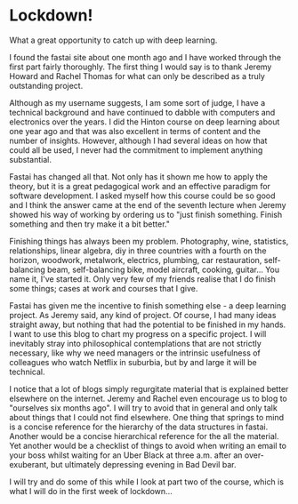 # Lockdown!

What a great opportunity to catch up with deep learning.

I found the fastai site about one month ago and I have worked through the first part fairly thoroughly. The first thing I would say is to thank Jeremy Howard and Rachel Thomas for what can only be described as a truly outstanding project.

Although as my username suggests, I am some sort of judge, I have a technical background and have continued to dabble with computers and electronics over the years. I did the Hinton course on deep learning about one year ago and that was also excellent in terms of content and the number of insights. However, although I had several ideas on how that could all be used, I never had the commitment to implement anything substantial.

Fastai has changed all that. Not only has it shown me how to apply the theory, but it is a great pedagogical work and an effective paradigm for software development. I asked myself how this course could be so good and I think the answer came at the end of the seventh lecture when Jeremy showed his way of working by ordering us to "just finish something. Finish something and then try make it a bit better."

Finishing things has always been my problem. Photography, wine, statistics, relationships, linear algebra, diy in three countries with a fourth on the horizon, woodwork, metalwork, electrics, plumbing, car restauration, self-balancing beam, self-balancing bike, model aircraft, cooking, guitar... You name it, I've started it. Only very few of my friends realise that I do finish some things; cases at work and courses that I give.

Fastai has given me the incentive to finish something else - a deep learning project. As Jeremy said, any kind of project. Of course, I had many ideas straight away, but nothing that had the potential to be finished in my hands. I want to use this blog to chart my progress on a specific project. I will inevitably stray into philosophical contemplations that are not strictly necessary, like why we need managers or the intrinsic usefulness of colleagues who watch Netflix in suburbia, but by and large it will be technical.

I notice that a lot of blogs simply regurgitate material that is explained better elsewhere on the internet. Jeremy and Rachel even encourage us to blog to "ourselves six months ago". I will try to avoid that in general and only talk about things that I could not find elsewhere. One thing that springs to mind is a concise reference for the hierarchy of the data structures in fastai. Another would be a concise hierarchical reference for the all the material. Yet another would be a checklist of things to avoid when writing an email to your boss whilst waiting for an Uber Black at three a.m. after an over-exuberant, but ultimately depressing evening in Bad Devil bar.

I will try and do some of this while I look at part two of the course, which is what I will do in the first week of lockdown...
